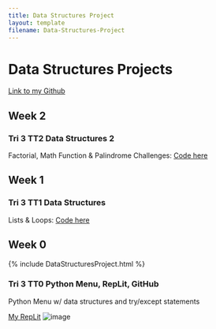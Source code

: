 ```yaml
---
title: Data Structures Project
layout: template
filename: Data-Structures-Project
--- 
```


# Data Structures Projects
[Link to my Github](https://github.com/Danny4w/csp-tri3/tree/gh-pages)

## Week 2
### Tri 3 TT2 Data Structures 2
Factorial, Math Function & Palindrome Challenges: [Code here](https://replit.com/@Danny4w/csp-tri3#week2/factorial.py)

## Week 1
### Tri 3 TT1 Data Structures
Lists & Loops: [Code here](https://replit.com/@Danny4w/csp-tri3#week1/fib_lists_loops.py)





## Week 0

{% include DataStructuresProject.html %}

### Tri 3 TT0 Python Menu, RepLit, GitHub
Python Menu w/ data structures and try/except statements

[My RepLit](https://replit.com/@Danny4w/csp-tri3#menu.py)
![image](https://user-images.githubusercontent.com/89228041/159142055-f56cd9f0-2ec2-4fd7-be18-67bf87d1f6fc.png)
